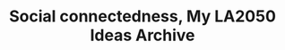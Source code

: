 ---
title: 'Social connectedness, My LA2050 Ideas Archive'
tag: Social connectedness
is_search_results: true

---